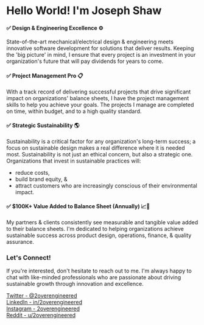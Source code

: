 # Hello World! I'm Joseph Shaw

#### ✅ Design & Engineering Excellence ⚙️

State-of-the-art mechanical/electrical design & engineering meets innovative software development for solutions that deliver results. Keeping the 'big picture' in mind, I ensure that every project is an investment in your organization's future that will pay dividends for years to come.

#### ✅ Project Management Pro 📋 

With a track record of delivering successful projects that drive significant impact on organizations' balance sheets, I have the project management skills to help you achieve your goals. The projects I manage are completed on time, within budget, and to a high quality standard. 

#### ✅ Strategic Sustainability 🌎  

Sustainability is a critical factor for any organization's long-term success; a focus on sustainable design makes a real difference where it is needed most. Sustainability is not just an ethical concern, but also a strategic one. Organizations that invest in sustainable practices will:  
 - reduce costs,
 - build brand equity, &
 - attract customers who are increasingly conscious of their environmental impact.  

#### ✅ $100K+ Value Added to Balance Sheet (Annually) 📈🚀

My partners & clients consistently see measurable and tangible value added to their balance sheets. I'm dedicated to helping organizations achieve sustainable success across product design, operations, finance, & quality assurance.

### Let's Connect!

If you're interested, don't hesitate to reach out to me. I'm always happy to chat with like-minded professionals who are passionate about driving sustainable growth through innovation and excellence.

[Twitter - @2overengineered](https://twitter.com/2overengineered)  
[LinkedIn - in/2overengineered](https://www.linkedin.com/in/2overengineered/)  
[Instagram - 2overengineered](https://www.instagram.com/2overengineered/)  
[Reddit - u/2overengineered](https://www.reddit.com/user/2overengineered)  


<!--

LIBERTY & PROSPERITY

-->
